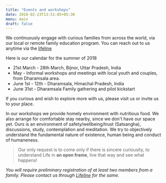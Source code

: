 ```yaml
---
title: "Events and workshops"
date: 2018-02-23T13:51:05+05:30
menu: main
draft: false 
---
```


We continuously engage with curious families from across the world, via our local or remote family education program. You can reach out to us anytime via the [lifeline](/lifeline)

Here is our calendar for the summer of 2018

- 21st March - 28th March, Bijnor, Uttar Pradesh, India
- May - Informal workshops and meetings with local youth and couples, from Dharamsala area.
- June 1st - 12th - Dharamsala, Himachal Pradesh, India
- June 31st - Dharamsala Family gathering and pilot kickstart

If you curious and wish to explore more with us, please visit us or invite us to your place.

In our workshops we provide homely environment with nutritious food. We also arrange for comfortable stay nearby, since we don't have our space yet. Ours is an environment of safety/wellbeing/trust (Satsangha), discussions, study, contemplation and meditation. We try to objectively understand the fundamental nature of existence, human being and conduct of humaneness. 

> Our only request is to come only if there is sincere curiousity, to understand Life in **an open frame**, live that way and see what happens!

*You will require preliminary registration of at least two members from a family. Please contact us through [Lifeline](/lifeline) for the same.*
